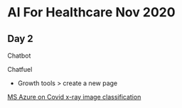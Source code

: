 # AI For Healthcare Nov 2020

## Day 2

Chatbot

Chatfuel
  * Growth tools > create a new page
  
[MS Azure on Covid x-ray image classification](https://github.com/tatpongkatanyukul/Learn/blob/main/AIforHealthcareNov2020/Computer%20Vision%20in%20the%20Cloud.pdf)
